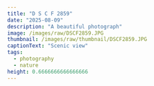 ```yaml
---
title: "D S C F 2859"
date: "2025-08-09"
description: "A beautiful photograph"
image: /images/raw/DSCF2859.JPG
thumbnail: /images/raw/thumbnail/DSCF2859.JPG
captionText: "Scenic view"
tags:
  - photography
  - nature
height: 0.6666666666666666
---
```

